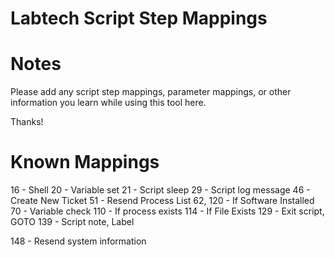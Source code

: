 Labtech Script Step Mappings
========================

Notes
==============

Please add any script step mappings, parameter mappings, or other information
you learn while using this tool here.

Thanks!

Known Mappings
=============
16 - Shell
20 - Variable set
21 - Script sleep
29 - Script log message
46 - Create New Ticket
51 - Resend Process List
62, 120 - If Software Installed
70 - Variable check
110 - If process exists
114 - If File Exists
129 - Exit script, GOTO
139 - Script note, Label


148 - Resend system information

